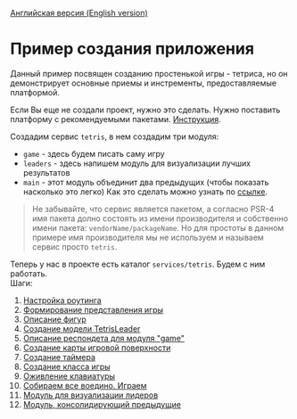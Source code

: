 [Английская версия (English version)](https://github.com/epicoon/lx-doc-articles/en/app-dev/expl1/main.md)

# Пример создания приложения

Данный пример посвящен созданию простенькой игры - тетриса, но он демонстрирует основные приемы и инстременты, предоставляемые платформой.

Если Вы еще не создали проект, нужно это сделать. Нужно поставить платформу с рекомендуемыми пакетами. [Инструкция](https://github.com/epicoon/lx-core/README-ru.md#deploy).

Создадим сервис `tetris`, в нем создадим три модуля:
* `game` - здесь будем писать саму игру
* `leaders` - здесь напишем модуль для визуализации лучших результатов
* `main` - этот модуль объединит два предыдущих (чтобы показать насколько это легко)
Как это сделать можно узнать по [ссылке](https://github.com/epicoon/lx-core/README-ru.md#cli).

> Не забывайте, что сервис является пакетом, а согласно PSR-4 имя пакета долно состоять из имени производителя и собственно имени пакета: `vendorName/packageName`. Но для простоты в данном примере имя производителя мы не используем и называем сервис просто `tetris`.

Теперь у нас в проекте есть каталог `services/tetris`. Будем с ним работать.<br>
Шаги:
1. [Настройка роутинга](https://github.com/epicoon/lx-doc-articles/ru/app-dev/expl1/1_routing.md)
2. [Формирование представления игры](https://github.com/epicoon/lx-doc-articles/ru/app-dev/expl1/2_game_view.md)
3. [Описание фигур](https://github.com/epicoon/lx-doc-articles/ru/app-dev/expl1/3_figures.md)
4. [Создание модели TetrisLeader](https://github.com/epicoon/lx-doc-articles/ru/app-dev/expl1/4_model.md)
5. [Описание респондета для модуля "game"](https://github.com/epicoon/lx-doc-articles/ru/app-dev/expl1/5_game_respondent.md)
6. [Создание карты игровой поверхности](https://github.com/epicoon/lx-doc-articles/ru/app-dev/expl1/6_Map.md)
7. [Создание таймера](https://github.com/epicoon/lx-doc-articles/ru/app-dev/expl1/7_Timer.md)
8. [Создание класса игры](https://github.com/epicoon/lx-doc-articles/ru/app-dev/expl1/8_Game.md)
9. [Оживление клавиатуры](https://github.com/epicoon/lx-doc-articles/ru/app-dev/expl1/9_keyboard.md)
10. [Собираем все воедино. Играем](https://github.com/epicoon/lx-doc-articles/ru/app-dev/expl1/10_game_complete.md)
11. [Модуль для визуализации лидеров](https://github.com/epicoon/lx-doc-articles/ru/app-dev/expl1/11_leaders_module.md)
12. [Модуль, консолидирующий предыдущие](https://github.com/epicoon/lx-doc-articles/ru/app-dev/expl1/12_common_module.md)
